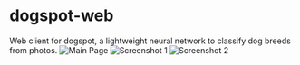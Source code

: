 # dogspot-web
Web client for dogspot, a lightweight neural network to classify dog breeds from photos.
![Main Page](https://i.imgur.com/BTG8vOp.png)
![Screenshot 1](https://i.imgur.com/ku180IQ.png)
![Screenshot 2](https://i.imgur.com/dAdcaBb.png)
